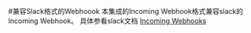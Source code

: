 #兼容Slack格式的Webhoook
本集成的Incoming Webhook格式兼容slack的Incoming Webhook。
具体参看slack文档 [Incoming Webhooks](https://api.slack.com/incoming-webhooks)